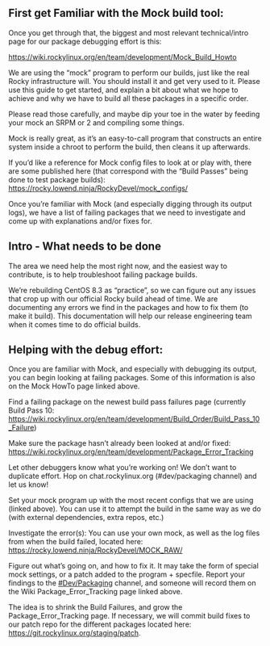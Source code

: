 ## First get Familiar with the Mock build tool:

Once you get through that, the biggest and most relevant technical/intro page for our package debugging effort is this:

https://wiki.rockylinux.org/en/team/development/Mock_Build_Howto

We are using the “mock” program to perform our builds, just like the real Rocky infrastructure will. You should install it and get very used to it. Please use this guide to get started, and explain a bit about what we hope to achieve and why we have to build all these packages in a specific order.

Please read those carefully, and maybe dip your toe in the water by feeding your mock an SRPM or 2 and compiling some things.

Mock is really great, as it’s an easy-to-call program that constructs an entire system inside a chroot to perform the build, then cleans it up afterwards.

If you’d like a reference for Mock config files to look at or play with, there are some published here (that correspond with the “Build Passes” being done to test package builds): https://rocky.lowend.ninja/RockyDevel/mock_configs/

Once you’re familiar with Mock (and especially digging through its output logs), we have a list of failing packages that we need to investigate and come up with explanations and/or fixes for.



## Intro - What needs to be done  

The area we need help the most right now, and the easiest way to contribute, is to help troubleshoot failing package builds.

We’re rebuilding CentOS 8.3 as “practice”, so we can figure out any issues that crop up with our official Rocky build ahead of time. We are documenting any errors we find in the packages and how to fix them (to make it build). This documentation will help our release engineering team when it comes time to do official builds.

## Helping with the debug effort:  

Once you are familiar with Mock, and especially with debugging its output, you can begin looking at failing packages. Some of this information is also on the Mock HowTo page linked above.

Find a failing package on the newest build pass failures page (currently Build Pass 10: https://wiki.rockylinux.org/en/team/development/Build_Order/Build_Pass_10_Failure)

Make sure the package hasn’t already been looked at and/or fixed: https://wiki.rockylinux.org/en/team/development/Package_Error_Tracking

Let other debuggers know what you’re working on! We don’t want to duplicate effort. Hop on chat.rockylinux.org (#dev/packaging channel) and let us know!

Set your mock program up with the most recent configs that we are using (linked above). You can use it to attempt the build in the same way as we do (with external dependencies, extra repos, etc.)

Investigate the error(s): You can use your own mock, as well as the log files from when the build failed, located here: https://rocky.lowend.ninja/RockyDevel/MOCK_RAW/

Figure out what’s going on, and how to fix it. It may take the form of special mock settings, or a patch added to the program + specfile. Report your findings to the [#Dev/Packaging](https://chat.rockylinux.org/rocky-linux/channels/dev-packaging) channel, and someone will record them on the Wiki Package_Error_Tracking page linked above.

The idea is to shrink the Build Failures, and grow the Package_Error_Tracking page. If necessary, we will commit build fixes to our patch repo for the different packages located here: https://git.rockylinux.org/staging/patch.
